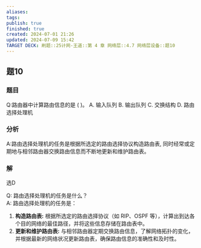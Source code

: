 ```yaml
---
aliases: 
tags: 
publish: true
finished: true
created: 2024-07-01 21:26
updated: 2024-07-09 15:42
TARGET DECK: 刷题::25计网-王道::第 4 章 网络层::4.7 网络层设备::题10
---
```


## 题10
### 题目
Q:路由器中计算路由信息的是 ( )。
A. 输入队列 B. 输出队列
C. 交换结构 D. 路由选择处理机
### 分析
A:路由选择处理机的任务是根据所选定的路由选择协议构造路由表, 同时经常或定期地与相邻路由器交换路由信息而不断地更新和维护路由表。
### 解
选D



Q: 路由选择处理机的任务是什么？  
A: 路由选择处理机的任务是：
1. **构造路由表:** 根据所选定的路由选择协议（如 RIP、OSPF 等），计算出到达各个目的网络的最佳路径，并将这些信息存储在路由表中。
2. **更新和维护路由表:** 与相邻路由器定期交换路由信息，了解网络拓扑的变化，并根据最新的网络状况更新路由表，确保路由信息的准确性和及时性。
